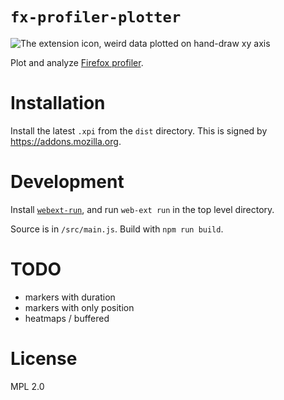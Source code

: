 # `fx-profiler-plotter`

![The extension icon, weird data plotted on hand-draw xy axis](https://raw.githubusercontent.com/padenot/fx-profiler-plotter/master/icons/icon2x.png)

Plot and analyze [Firefox profiler](https://profiler.firefox.com/).

# Installation

Install the latest `.xpi` from the `dist` directory. This is signed by
<https://addons.mozilla.org>.

# Development

Install
[`webext-run`](https://extensionworkshop.com/documentation/develop/getting-started-with-web-ext/),
and run `web-ext run` in the top level directory.

Source is in `/src/main.js`. Build with `npm run build`.

# TODO

- markers with duration
- markers with only position
- heatmaps / buffered

# License

MPL 2.0

